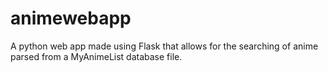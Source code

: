 # animewebapp
 
A python web app made using Flask that allows for the searching of anime parsed from a MyAnimeList database file.
